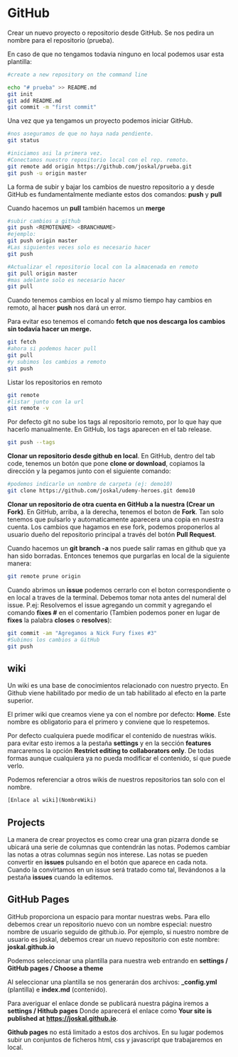 # GitHub

Crear un nuevo proyecto o repositorio desde GitHub. Se nos pedira un nombre para el repositorio (prueba).

En caso de que no tengamos todavia ninguno en local podemos usar esta plantilla:

```sh
#create a new repository on the command line

echo "# prueba" >> README.md
git init
git add README.md
git commit -m "first commit"
```

Una vez que ya tengamos un proyecto podemos iniciar GitHub.

```sh
#nos aseguramos de que no haya nada pendiente.
git status

#iniciamos asi la primera vez.
#Conectamos nuestro repositorio local con el rep. remoto.
git remote add origin https://github.com/joskal/prueba.git
git push -u origin master

```

La forma de subir y bajar los cambios de nuestro repositorio a y desde GitHub es fundamentalmente mediante estos dos comandos: **push** y **pull**

Cuando hacemos un **pull** también hacemos un **merge**

```sh
#subir cambios a github
git push <REMOTENAME> <BRANCHNAME> 
#ejemplo:
git push origin master
#Las siguientes veces solo es necesario hacer
git push

#Actualizar el repositorio local con la almacenada en remoto
git pull origin master
#mas adelante solo es necesario hacer
git pull
```

Cuando tenemos cambios en local y al mismo tiempo hay cambios en remoto, al hacer **push** nos dará un error.

Para evitar eso tenemos el comando **fetch **que nos descarga los cambios sin todavía hacer un merge**.**

```sh
git fetch
#ahora si podemos hacer pull
git pull
#y subimos los cambios a remoto
git push
```

Listar los repositorios en remoto

```sh
git remote
#listar junto con la url
git remote -v
```

Por defecto git no sube los tags al repositorio remoto, por lo que hay que hacerlo manualmente. En GitHub, los tags aparecen en el tab release.

```sh
git push --tags
```

**Clonar un repositorio desde github en local**. En GitHub, dentro del tab code, tenemos un botón que pone **clone or download**, copiamos la dirección y la pegamos junto con el siguiente comando:

```sh
#podemos indicarle un nombre de carpeta (ej: demo10) 
git clone https://github.com/joskal/udemy-heroes.git demo10
```
**Clonar un repositorio de otra cuenta en GitHub a la nuestra (Crear un Fork)**. En GitHub, arriba, a la derecha, tenemos el boton de **Fork**. Tan solo tenemos que pulsarlo y automaticamente aparecera una copia en nuestra cuenta.
Los cambios que hagamos en ese fork, podemos proponerlos al usuario due&ntilde;o del repositorio principal a trav&eacute;s del bot&oacute;n **Pull Request**.

Cuando hacemos un **git branch -a** nos puede salir ramas en github que ya han sido borradas. Entonces tenemos que purgarlas en local de la siguiente manera: 

```sh
git remote prune origin
```
Cuando abrimos un **issue** podemos cerrarlo con el boton correspondiente o en local a traves de la terminal. Debemos tomar nota antes del numeral del issue. P.ej: Resolvemos el issue agregando un commit y agregando el comando **fixes #** en el comentario (Tambien podemos poner en lugar de **fixes** la palabra **closes** o **resolves**):
```sh
git commit -am "Agregamos a Nick Fury fixes #3"
#Subimos los cambios a GitHub
git push
```
## wiki
Un wiki es una base de conocimientos relacionado con nuestro pryecto. En Github viene habilitado por medio de un tab habilitado al efecto en la parte superior.

El primer wiki que creamos viene ya con el nombre por defecto: **Home**. Este nombre es obligatorio para el primero y conviene que lo respetemos.

Por defecto cualquiera puede modificar el contenido de nuestras wikis. para evitar esto iremos a la pestaña **settings** y en la sección **features** marcaremos la opción **Restrict editing to collaborators only**. De todas formas aunque cualquiera ya no pueda modificar el contenido, sí que puede verlo.

Podemos referenciar a otros wikis de nuestros repositorios tan solo con el nombre.
```html
[Enlace al wiki](NombreWiki)
```
## Projects
La manera de crear proyectos es como crear una gran pizarra donde se ubicará una serie de columnas que contendrán las notas. Podemos cambiar las notas a otras columnas según nos interese. Las notas se pueden convertir en **issues** pulsando en el botón que aparece en cada nota. Cuando la convirtamos en un issue será tratado como tal, llevándonos a la pestaña **issues** cuando la editemos. 
## GitHub Pages
GitHub proporciona un espacio para montar nuestras webs. Para ello debemos crear un repositorio nuevo con un nombre especial: nuestro nombre de usuario seguido de github.io.
Por ejemplo, si nuestro nombre de usuario es joskal, debemos crear un nuevo repositorio con este nombre:
**joskal.github.io**

Podemos seleccionar una plantilla para nuestra web entrando en **settings / GitHub pages / Choose a theme**

Al seleccionar una plantilla se nos generarán dos archivos: **\_config.yml** (plantilla) e **index.md** (contenido).

Para averiguar el enlace donde se publicará nuestra página iremos a **settings / Hithub pages** Donde aparecerá el enlace como **Your site is published at https://joskal.github.io**.

**Github pages** no está limitado a estos dos archivos. En su lugar podemos subir un conjuntos de ficheros html, css y javascript que trabajaremos en local.
